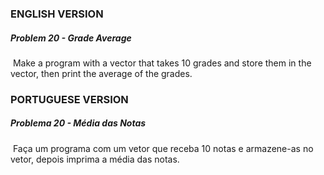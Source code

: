 ### ENGLISH VERSION

##### Problem 20 - Grade Average

​		Make a program with a vector that takes 10 grades and store them in the vector, then print the average of the grades.





### PORTUGUESE VERSION

##### Problema 20 - Média das Notas

​		Faça um programa com um vetor que receba 10 notas e armazene-as no vetor, depois imprima a média das notas.